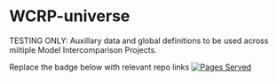 # WCRP-universe
TESTING ONLY: Auxillary data and global definitions to be used across miltiple Model Intercomparison Projects. 

Replace the badge below with relevant repo links
[![Pages Served](https://github.com/WCRP-CMIP/WCRP-universe/actions/workflows/static.yml/badge.svg)](https://github.com/WCRP-CMIP/WCRP-universe/actions/workflows/static.yml)
